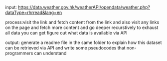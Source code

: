 input: https://data.weather.gov.hk/weatherAPI/opendata/weather.php?dataType=rhrread&lang=en

process:visit the link and fetch content from the link and also visit any links on the page and fetch more content and go deeper recurstively to exhaust all data you can get figure out what data is available via API

output: generate a readme file in the same folder to explain how this dataset can be retrieved via API and write some pseudocodes that non-programmers can understand